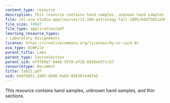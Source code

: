 ```yaml
---
content_type: resource
description: This resource contains hand samples, unknown hand samples, and thin sections.
file: /ol-ocw-studio-app/courses/12-109-petrology-fall-2005/bddf56512d65de060a84026367e46fa5_lab21.pdf
file_size: 74547
file_type: application/pdf
learning_resource_types:
- Laboratory Assignments
license: https://creativecommons.org/licenses/by-nc-sa/4.0/
ocw_type: OCWFile
parent_title: Labs
parent_type: CourseSection
parent_uid: 475f89d7-044b-5978-ef28-6936e65fcc57
resourcetype: Document
title: lab21.pdf
uid: bddf5651-2d65-de06-0a84-026367e46fa5
---
```

This resource contains hand samples, unknown hand samples, and thin sections.